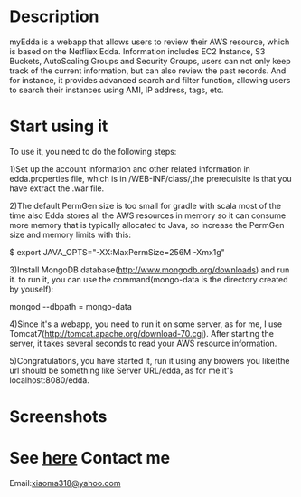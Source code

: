 Description
==============
myEdda is a webapp that allows users to review their AWS resource, which is based on the Netfliex Edda. Information includes EC2 Instance, S3 Buckets, AutoScaling Groups and Security Groups, users can not only keep track of the current information, but can also review the past records. And for instance, it provides advanced search and filter function, allowing users to search their instances using AMI, IP address, tags, etc.

Start using it
====================
To use it, you need to do the following steps:

1)Set up the account information and other related information in edda.properties file, which is in /WEB-INF/class/,the prerequisite is that you have extract the .war file.

2)The default PermGen size is too small for gradle with scala most of the time also Edda stores all the AWS resources in memory so it can consume more memory that is typically allocated to Java, so increase the PermGen size and memory limits with this:

 $ export JAVA_OPTS="-XX:MaxPermSize=256M -Xmx1g"

3)Install MongoDB database(http://www.mongodb.org/downloads) and run it.
to run it, you can use the command(mongo-data is the directory created by youself): 
  
  mongod --dbpath = mongo-data

4)Since it's a webapp, you need to run it on some server, as for me, I use Tomcat7(http://tomcat.apache.org/download-70.cgi). After starting the server, it takes several seconds to read your AWS resource information. 

5)Congratulations, you have started it, run it using any browers you like(the url should be something like Server URL/edda, as for me it's localhost:8080/edda.

Screenshots
=================
See <a href ="https://docs.google.com/file/d/0B4HuB0nTzQgpTTQ4VFRUYWtlb2s/edit?usp=sharing">here</a>
Contact me
==================
Email:xiaoma318@yahoo.com
